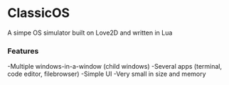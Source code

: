 # ClassicOS
A simpe OS simulator built on Love2D and written in Lua


### Features

-Multiple windows-in-a-window (child windows)
-Several apps (terminal, code editor, filebrowser)
-Simple UI
-Very small in size and memory
